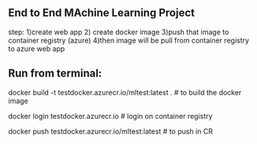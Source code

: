 ## End to End MAchine Learning Project
step:
1)create web app
2) create docker image
3)push that image to container registry (azure)
4)then image will be pull from container registry to azure web app


## Run from terminal:

docker build -t testdocker.azurecr.io/mltest:latest . # to build the docker image

docker login testdocker.azurecr.io # login on container registry

docker push testdocker.azurecr.io/mltest:latest  # to push in CR

